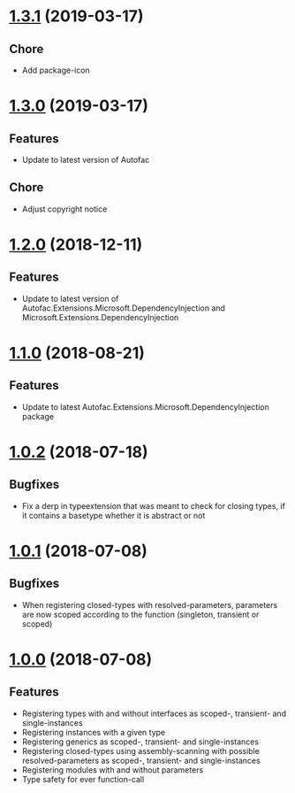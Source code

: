 # [1.3.1](https://www.nuget.org/packages/Autofac.Extensions.FluentBuilder/1.3.1) (2019-03-17)

## Chore

* Add package-icon

# [1.3.0](https://www.nuget.org/packages/Autofac.Extensions.FluentBuilder/1.3.0) (2019-03-17)

## Features

* Update to latest version of Autofac

## Chore

* Adjust copyright notice

# [1.2.0](https://www.nuget.org/packages/Autofac.Extensions.FluentBuilder/1.2.0) (2018-12-11)

## Features

* Update to latest version of Autofac.Extensions.Microsoft.DependencyInjection and  Microsoft.Extensions.DependencyInjection

# [1.1.0](https://www.nuget.org/packages/Autofac.Extensions.FluentBuilder/1.1.0) (2018-08-21)

## Features

* Update to latest Autofac.Extensions.Microsoft.DependencyInjection package

# [1.0.2](https://www.nuget.org/packages/Autofac.Extensions.FluentBuilder/1.0.2) (2018-07-18)

## Bugfixes

* Fix a derp in typeextension that was meant to check for closing types, if it contains a basetype whether it is abstract or not

# [1.0.1](https://www.nuget.org/packages/Autofac.Extensions.FluentBuilder/1.0.1) (2018-07-08)

## Bugfixes

* When registering closed-types with resolved-parameters, parameters are now scoped according to the function (singleton, transient or scoped)

# [1.0.0](https://www.nuget.org/packages/Autofac.Extensions.FluentBuilder/1.0.0) (2018-07-08)

## Features

* Registering types with and without interfaces as scoped-, transient- and single-instances
* Registering instances with a given type
* Registering generics as scoped-, transient- and single-instances
* Registering closed-types using assembly-scanning with possible resolved-parameters as scoped-, transient- and single-instances
* Registering modules with and without parameters
* Type safety for ever function-call 